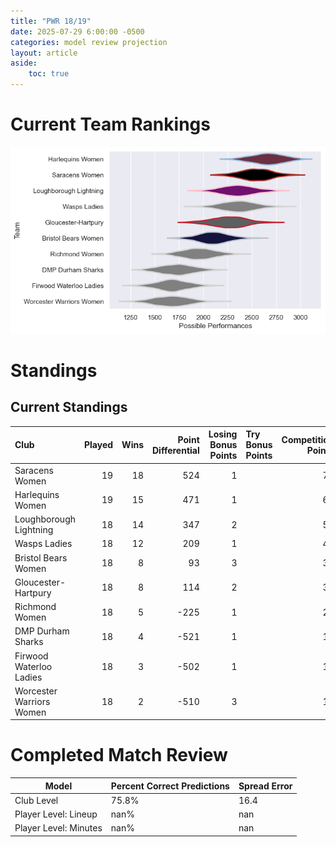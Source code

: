 ```yaml
---  
title: "PWR 18/19"  
date: 2025-07-29 6:00:00 -0500  
categories: model review projection  
layout: article  
aside:  
    toc: true  
---
```

# Current Team Rankings


![Club Rankings](plots/rankings_PWR_1819.png)
# Standings

## Current Standings


| Club                     |   Played |   Wins |   Point Differential |   Losing Bonus Points | Try Bonus Points   |   Competition Points |
|:-------------------------|---------:|-------:|---------------------:|----------------------:|:-------------------|---------------------:|
| Saracens Women           |       19 |     18 |                  524 |                     1 |                    |                   73 |
| Harlequins Women         |       19 |     15 |                  471 |                     1 |                    |                   63 |
| Loughborough Lightning   |       18 |     14 |                  347 |                     2 |                    |                   58 |
| Wasps Ladies             |       18 |     12 |                  209 |                     1 |                    |                   49 |
| Bristol Bears Women      |       18 |      8 |                   93 |                     3 |                    |                   37 |
| Gloucester-Hartpury      |       18 |      8 |                  114 |                     2 |                    |                   36 |
| Richmond Women           |       18 |      5 |                 -225 |                     1 |                    |                   23 |
| DMP Durham Sharks        |       18 |      4 |                 -521 |                     1 |                    |                   17 |
| Firwood Waterloo Ladies  |       18 |      3 |                 -502 |                     1 |                    |                   13 |
| Worcester Warriors Women |       18 |      2 |                 -510 |                     3 |                    |                   11 |



# Completed Match Review


| Model | Percent Correct Predictions | Spread Error |
| ------ | ------ | ------ |
| Club Level | 75.8% | 16.4 |
| Player Level: Lineup | nan% | nan |
| Player Level: Minutes | nan% | nan |

